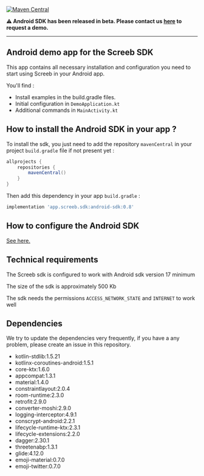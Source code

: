 [![Maven Central](https://img.shields.io/maven-central/v/app.screeb.sdk/android-sdk.svg?label=Maven%20Central)](https://search.maven.org/search?q=g:%22app.screeb.sdk%22%20AND%20a:%22android-sdk%22)

__:warning:  Android SDK has been released in beta. Please contact us [here](https://screeb.app/get-a-demo-of-screeb/) to request a demo.__

___

## Android demo app for the Screeb SDK

This app contains all necessary installation and configuration you need to start using Screeb in your Android app.

You'll find :

- Install examples in the build.gradle files.
- Initial configuration in `DemoApplication.kt`
- Additional commands in `MainActivity.kt`

## How to install the Android SDK in your app ?

To install the sdk, you just need to add the repository `mavenCentral` in your project `build.gradle` file if not present yet :

```groovy
allprojects {
    repositories {
        mavenCentral()
    }
}
```

Then add this dependency in your app `build.gradle` :

```groovy
implementation 'app.screeb.sdk:android-sdk:0.8'
```

## How to configure the Android SDK
[See here.](https://github.com/ScreebApp/developers/wiki/android-SDK-install)

## Technical requirements

The Screeb sdk is configured to work with Android sdk version 17 minimum

The size of the sdk is approximately 500 Kb

The sdk needs the permissions `ACCESS_NETWORK_STATE` and `INTERNET` to work well

## Dependencies

We try to update the dependencies very frequently, if you have a any problem, please create an issue in this repository.

- kotlin-stdlib:1.5.21
- kotlinx-coroutines-android:1.5.1
- core-ktx:1.6.0
- appcompat:1.3.1
- material:1.4.0
- constraintlayout:2.0.4
- room-runtime:2.3.0
- retrofit:2.9.0
- converter-moshi:2.9.0
- logging-interceptor:4.9.1
- conscrypt-android:2.2.1
- lifecycle-runtime-ktx:2.3.1
- lifecycle-extensions:2.2.0
- dagger:2.30.1
- threetenabp:1.3.1
- glide:4.12.0
- emoji-material:0.7.0
- emoji-twitter:0.7.0
